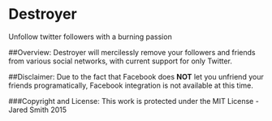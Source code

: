 # Destroyer

Unfollow twitter followers with a burning passion

##Overview:
Destroyer will mercilessly remove your followers and friends from various social networks, with current support for only Twitter.

##Disclaimer:
Due to the fact that Facebook does **NOT** let you unfriend your friends programatically, Facebook integration is not available at this time.

###Copyright and License:
This work is protected under the MIT License - Jared Smith 2015
